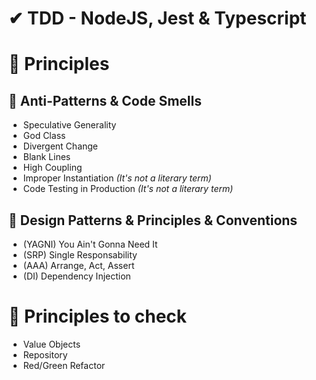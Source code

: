 # ✔ TDD - NodeJS, Jest & Typescript

# 📃 Principles

## 🤢 Anti-Patterns & Code Smells

- Speculative Generality
- God Class
- Divergent Change
- Blank Lines
- High Coupling
- Improper Instantiation _(It's not a literary term)_
- Code Testing in Production _(It's not a literary term)_

## 🤗 Design Patterns & Principles & Conventions

- (YAGNI) You Ain't Gonna Need It
- (SRP) Single Responsability
- (AAA) Arrange, Act, Assert
- (DI) Dependency Injection

# 🧐 Principles to check

- Value Objects
- Repository
- Red/Green Refactor
